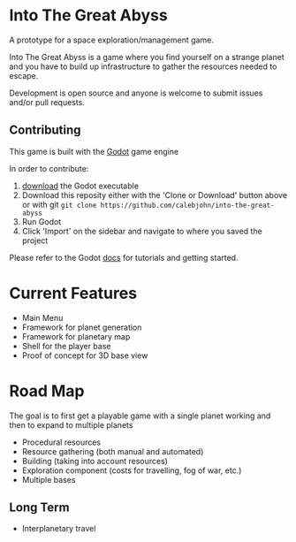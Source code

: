 # Into The Great Abyss

A prototype for a space exploration/management game.

Into The Great Abyss is a game where you find yourself on a strange planet and you have to build up infrastructure to gather the resources needed to escape. 

Development is open source and anyone is welcome to submit issues and/or pull requests.

Contributing
-----------
This game is built with the [Godot](https://godotengine.org) game engine

In order to contribute: 
1) [download](https://godotengine.org/download) the Godot executable 
2) Download this reposity either with the 'Clone or Download' button above or with git ```git clone https://github.com/calebjohn/into-the-great-abyss```
3) Run Godot 
4) Click 'Import' on the sidebar and navigate to where you saved the project

Please refer to the Godot [docs](http://docs.godotengine.org/en/stable/) for tutorials and getting started.


# Current Features
* Main Menu
* Framework for planet generation
* Framework for planetary map
* Shell for the player base
* Proof of concept for 3D base view

# Road Map
The goal is to first get a playable game with a single planet working and then to expand to multiple planets
* Procedural resources
* Resource gathering (both manual and automated)
* Building (taking into account resources)
* Exploration component (costs for travelling, fog of war, etc.)
* Multiple bases

## Long Term
* Interplanetary travel
